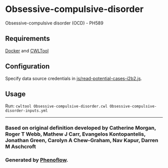 # Obsessive-compulsive-disorder

Obsessive-compulsive disorder (OCD) - PH589

## Requirements

[Docker](https://docs.docker.com/install/) and [CWLTool](https://github.com/common-workflow-language/cwltool#install)

## Configuration

Specify data source credentials in [js/read-potential-cases-i2b2.js](js/read-potential-cases-i2b2.js).

## Usage

Run: `cwltool Obsessive-compulsive-disorder.cwl Obsessive-compulsive-disorder-inputs.yml`

***

### Based on original definition developed by Catherine Morgan, Roger T Webb, Mathew J Carr, Evangelos Kontopantelis, Jonathan Green, Carolyn A Chew-Graham, Nav Kapur, Darren M Aschcroft
### Generated by [Phenoflow](https://kclhi.org/phenoflow).
